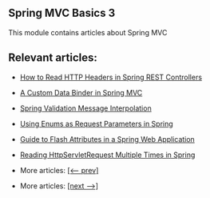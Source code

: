 ## Spring MVC Basics 3

This module contains articles about Spring MVC

## Relevant articles:

- [How to Read HTTP Headers in Spring REST Controllers](docs/SpringMVC_RestHttpHeaders.md)
- [A Custom Data Binder in Spring MVC](docs/SpringMVC_Custom_DataBinder.md)
- [Spring Validation Message Interpolation](docs/SpringMVC_ValidationMessage_Interpolation.md)
- [Using Enums as Request Parameters in Spring](docs/SpringMVC_Enum_RequestParam.md)
- [Guide to Flash Attributes in a Spring Web Application]()
- [Reading HttpServletRequest Multiple Times in Spring]()

- More articles: [[<-- prev]](../spring-mvc-basics-2/README.md)
- More articles: [[next -->]](../spring-mvc-basics-4/README.md)